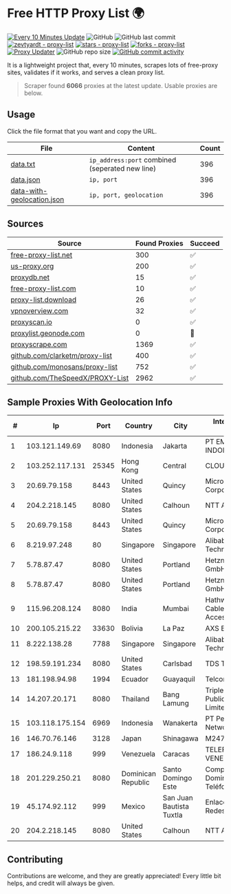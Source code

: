 
# Free HTTP Proxy List 🌍

[![Every 10 Minutes Update](https://github.com/mertguvencli/http-proxy-list/actions/workflows/main.yml/badge.svg?branch=main)](https://github.com/mertguvencli/http-proxy-list/actions/workflows/main.yml)
![GitHub](https://img.shields.io/github/license/mertguvencli/http-proxy-list)
![GitHub last commit](https://img.shields.io/github/last-commit/mertguvencli/http-proxy-list)
[![zevtyardt - proxy-list](https://img.shields.io/static/v1?label=zevtyardt&message=proxy-list&color=blue&logo=github)](https://github.com/zevtyardt/proxy-list "Go to GitHub repo")
[![stars - proxy-list](https://img.shields.io/github/stars/zevtyardt/proxy-list?style=social)](https://github.com/zevtyardt/proxy-list)
[![forks - proxy-list](https://img.shields.io/github/forks/zevtyardt/proxy-list?style=social)](https://github.com/zevtyardt/proxy-list)
[![Proxy Updater](https://github.com/zevtyardt/proxy-list/workflows/Proxy%20Updater/badge.svg)](https://github.com/zevtyardt/proxy-list/actions?query=workflow:"Proxy+Updater")
![GitHub repo size](https://img.shields.io/github/repo-size/zevtyardt/proxy-list)
[![GitHub commit activity](https://img.shields.io/github/commit-activity/m/zevtyardt/proxy-list?logo=commits)](https://github.com/zevtyardt/proxy-list/commits/main)

It is a lightweight project that, every 10 minutes, scrapes lots of free-proxy sites, validates if it works, and serves a clean proxy list.

> Scraper found **6066** proxies at the latest update. Usable proxies are below.

## Usage

Click the file format that you want and copy the URL.

|File|Content|Count|
|----|-------|-----|
|[data.txt](https://raw.githubusercontent.com/mertguvencli/http-proxy-list/main/proxy-list/data.txt)|`ip_address:port` combined (seperated new line)|396|
|[data.json](https://raw.githubusercontent.com/mertguvencli/http-proxy-list/main/proxy-list/data.json)|`ip, port`|396|
|[data-with-geolocation.json](https://raw.githubusercontent.com/mertguvencli/http-proxy-list/main/proxy-list/data-with-geolocation.json)|`ip, port, geolocation`|396|

## Sources

|Source|Found Proxies|Succeed|
|------|-------------|-------|
|[free-proxy-list.net](https://free-proxy-list.net)|300|✅|
|[us-proxy.org](https://www.us-proxy.org)|200|✅|
|[proxydb.net](http://proxydb.net)|15|✅|
|[free-proxy-list.com](https://free-proxy-list.com/?page=&port=&type%5B%5D=http&type%5B%5D=https&up_time=0&search=Search)|10|✅|
|[proxy-list.download](https://www.proxy-list.download/HTTP)|26|✅|
|[vpnoverview.com](https://vpnoverview.com/privacy/anonymous-browsing/free-proxy-servers)|32|✅|
|[proxyscan.io](https://www.proxyscan.io)|0|✅|
|[proxylist.geonode.com](https://proxylist.geonode.com/api/proxy-list?limit=300&page=1&sort_by=lastChecked&sort_type=desc&protocols=http,https)|0|🚫|
|[proxyscrape.com](https://api.proxyscrape.com/v2/?request=displayproxies&protocol=http&timeout=10000&country=all&ssl=all&anonymity=all)|1369|✅|
|[github.com/clarketm/proxy-list](https://raw.githubusercontent.com/clarketm/proxy-list/master/proxy-list-raw.txt)|400|✅|
|[github.com/monosans/proxy-list](https://raw.githubusercontent.com/monosans/proxy-list/main/proxies/http.txt)|752|✅|
|[github.com/TheSpeedX/PROXY-List](https://raw.githubusercontent.com/TheSpeedX/PROXY-List/master/http.txt)|2962|✅|


## Sample Proxies With Geolocation Info

|#|Ip|Port|Country|City|Internet Service Provider|
|-|--|----|-------|----|-------------------------|
|1|103.121.149.69|8080|Indonesia|Jakarta|PT EMERIO INDONESIA|
|2|103.252.117.131|25345|Hong Kong|Central|CLOUDWEBMANAGE|
|3|20.69.79.158|8443|United States|Quincy|Microsoft Corporation|
|4|204.2.218.145|8080|United States|Calhoun|NTT America, Inc.|
|5|20.69.79.158|8443|United States|Quincy|Microsoft Corporation|
|6|8.219.97.248|80|Singapore|Singapore|Alibaba (US) Technology Co., Ltd.|
|7|5.78.87.47|8080|United States|Portland|Hetzner Online GmbH|
|8|5.78.87.47|8080|United States|Portland|Hetzner Online GmbH|
|9|115.96.208.124|8080|India|Mumbai|Hathway IP over Cable Internet Access|
|10|200.105.215.22|33630|Bolivia|La Paz|AXS Bolivia S. A.|
|11|8.222.138.28|7788|Singapore|Singapore|Alibaba (US) Technology Co., Ltd.|
|12|198.59.191.234|8080|United States|Carlsbad|TDS TELECOM|
|13|181.198.94.98|1994|Ecuador|Guayaquil|Telconet S.A|
|14|14.207.20.171|8080|Thailand|Bang Lamung|Triple T Broadband Public Company Limited|
|15|103.118.175.154|6969|Indonesia|Wanakerta|PT Pedjoeang Digital Networks|
|16|146.70.76.146|3128|Japan|Shinagawa|M247 Europe Infra|
|17|186.24.9.118|999|Venezuela|Caracas|TELEFONICA VENEZOLANA, C.A.|
|18|201.229.250.21|8080|Dominican Republic|Santo Domingo Este|Compañía Dominicana de Teléfonos S. A.|
|19|45.174.92.112|999|Mexico|San Juan Bautista Tuxtla|Enlace de Datos y Redes SA de CV|
|20|204.2.218.145|8080|United States|Calhoun|NTT America, Inc.|



## Contributing

Contributions are welcome, and they are greatly appreciated! Every
little bit helps, and credit will always be given.

